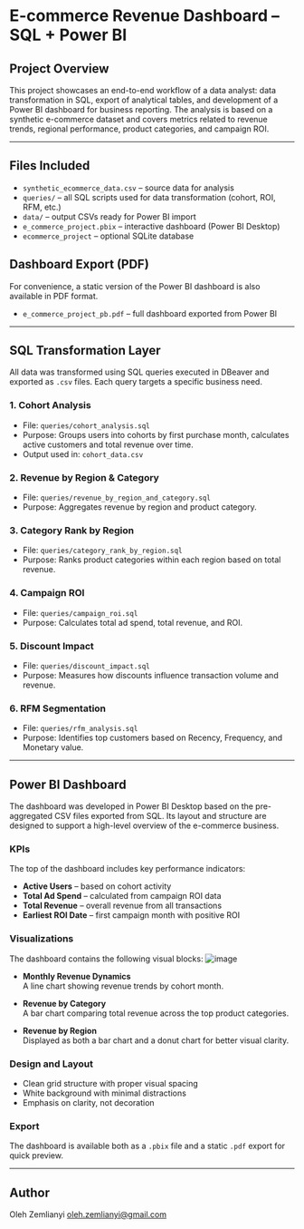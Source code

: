 # E-commerce Revenue Dashboard – SQL + Power BI

## Project Overview

This project showcases an end-to-end workflow of a data analyst: data transformation in SQL, export of analytical tables, and development of a Power BI dashboard for business reporting. The analysis is based on a synthetic e-commerce dataset and covers metrics related to revenue trends, regional performance, product categories, and campaign ROI.

---

## Files Included

- `synthetic_ecommerce_data.csv` – source data for analysis
- `queries/` – all SQL scripts used for data transformation (cohort, ROI, RFM, etc.)
- `data/` – output CSVs ready for Power BI import
- `e_commerce_project.pbix` – interactive dashboard (Power BI Desktop)
- `ecommerce_project` – optional SQLite database

## Dashboard Export (PDF)

For convenience, a static version of the Power BI dashboard is also available in PDF format.

- `e_commerce_project_pb.pdf` – full dashboard exported from Power BI
---

## SQL Transformation Layer

All data was transformed using SQL queries executed in DBeaver and exported as `.csv` files. Each query targets a specific business need.

### 1. Cohort Analysis
- File: `queries/cohort_analysis.sql`
- Purpose: Groups users into cohorts by first purchase month, calculates active customers and total revenue over time.
- Output used in: `cohort_data.csv`

### 2. Revenue by Region & Category
- File: `queries/revenue_by_region_and_category.sql`
- Purpose: Aggregates revenue by region and product category.

### 3. Category Rank by Region
- File: `queries/category_rank_by_region.sql`
- Purpose: Ranks product categories within each region based on total revenue.

### 4. Campaign ROI
- File: `queries/campaign_roi.sql`
- Purpose: Calculates total ad spend, total revenue, and ROI.

### 5. Discount Impact
- File: `queries/discount_impact.sql`
- Purpose: Measures how discounts influence transaction volume and revenue.

### 6. RFM Segmentation
- File: `queries/rfm_analysis.sql`
- Purpose: Identifies top customers based on Recency, Frequency, and Monetary value.

---

## Power BI Dashboard

The dashboard was developed in Power BI Desktop based on the pre-aggregated CSV files exported from SQL. Its layout and structure are designed to support a high-level overview of the e-commerce business.

### KPIs

The top of the dashboard includes key performance indicators:

- **Active Users** – based on cohort activity
- **Total Ad Spend** – calculated from campaign ROI data
- **Total Revenue** – overall revenue from all transactions
- **Earliest ROI Date** – first campaign month with positive ROI

### Visualizations

The dashboard contains the following visual blocks:
![image](https://github.com/user-attachments/assets/57233a49-4b7a-48d5-b521-1bfa09c1e057)


- **Monthly Revenue Dynamics**  
  A line chart showing revenue trends by cohort month.

- **Revenue by Category**  
  A bar chart comparing total revenue across the top product categories.

- **Revenue by Region**  
  Displayed as both a bar chart and a donut chart for better visual clarity.

### Design and Layout

- Clean grid structure with proper visual spacing
- White background with minimal distractions
- Emphasis on clarity, not decoration

### Export

The dashboard is available both as a `.pbix` file and a static `.pdf` export for quick preview.

---

## Author
Oleh Zemlianyi
oleh.zemlianyi@gmail.com



